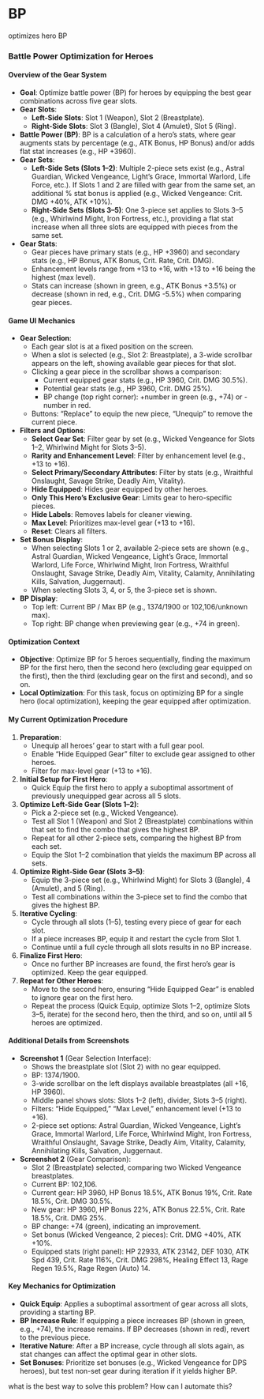 # BP
optimizes hero BP
### Battle Power Optimization for Heroes

#### Overview of the Gear System
- **Goal**: Optimize battle power (BP) for heroes by equipping the best gear combinations across five gear slots.
- **Gear Slots**:
  - **Left-Side Slots**: Slot 1 (Weapon), Slot 2 (Breastplate).
  - **Right-Side Slots**: Slot 3 (Bangle), Slot 4 (Amulet), Slot 5 (Ring).
- **Battle Power (BP)**: BP is a calculation of a hero’s stats, where gear augments stats by percentage (e.g., ATK Bonus, HP Bonus) and/or adds flat stat increases (e.g., HP +3960).
- **Gear Sets**:
  - **Left-Side Sets (Slots 1–2)**: Multiple 2-piece sets exist (e.g., Astral Guardian, Wicked Vengeance, Light’s Grace, Immortal Warlord, Life Force, etc.). If Slots 1 and 2 are filled with gear from the same set, an additional % stat bonus is applied (e.g., Wicked Vengeance: Crit. DMG +40%, ATK +10%).
  - **Right-Side Sets (Slots 3–5)**: One 3-piece set applies to Slots 3–5 (e.g., Whirlwind Might, Iron Fortress, etc.), providing a flat stat increase when all three slots are equipped with pieces from the same set.
- **Gear Stats**:
  - Gear pieces have primary stats (e.g., HP +3960) and secondary stats (e.g., HP Bonus, ATK Bonus, Crit. Rate, Crit. DMG).
  - Enhancement levels range from +13 to +16, with +13 to +16 being the highest (max level).
  - Stats can increase (shown in green, e.g., ATK Bonus +3.5%) or decrease (shown in red, e.g., Crit. DMG -5.5%) when comparing gear pieces.

#### Game UI Mechanics
- **Gear Selection**:
  - Each gear slot is at a fixed position on the screen.
  - When a slot is selected (e.g., Slot 2: Breastplate), a 3-wide scrollbar appears on the left, showing available gear pieces for that slot.
  - Clicking a gear piece in the scrollbar shows a comparison:
    - Current equipped gear stats (e.g., HP 3960, Crit. DMG 30.5%).
    - Potential gear stats (e.g., HP 3960, Crit. DMG 25%).
    - BP change (top right corner): +number in green (e.g., +74) or -number in red.
  - Buttons: “Replace” to equip the new piece, “Unequip” to remove the current piece.
- **Filters and Options**:
  - **Select Gear Set**: Filter gear by set (e.g., Wicked Vengeance for Slots 1–2, Whirlwind Might for Slots 3–5).
  - **Rarity and Enhancement Level**: Filter by enhancement level (e.g., +13 to +16).
  - **Select Primary/Secondary Attributes**: Filter by stats (e.g., Wraithful Onslaught, Savage Strike, Deadly Aim, Vitality).
  - **Hide Equipped**: Hides gear equipped by other heroes.
  - **Only This Hero’s Exclusive Gear**: Limits gear to hero-specific pieces.
  - **Hide Labels**: Removes labels for cleaner viewing.
  - **Max Level**: Prioritizes max-level gear (+13 to +16).
  - **Reset**: Clears all filters.
- **Set Bonus Display**:
  - When selecting Slots 1 or 2, available 2-piece sets are shown (e.g., Astral Guardian, Wicked Vengeance, Light’s Grace, Immortal Warlord, Life Force, Whirlwind Might, Iron Fortress, Wraithful Onslaught, Savage Strike, Deadly Aim, Vitality, Calamity, Annihilating Kills, Salvation, Juggernaut).
  - When selecting Slots 3, 4, or 5, the 3-piece set is shown.
- **BP Display**:
  - Top left: Current BP / Max BP (e.g., 1374/1900 or 102,106/unknown max).
  - Top right: BP change when previewing gear (e.g., +74 in green).

#### Optimization Context
- **Objective**: Optimize BP for 5 heroes sequentially, finding the maximum BP for the first hero, then the second hero (excluding gear equipped on the first), then the third (excluding gear on the first and second), and so on.
- **Local Optimization**: For this task, focus on optimizing BP for a single hero (local optimization), keeping the gear equipped after optimization.

#### My Current Optimization Procedure
1. **Preparation**:
   - Unequip all heroes’ gear to start with a full gear pool.
   - Enable “Hide Equipped Gear” filter to exclude gear assigned to other heroes.
   - Filter for max-level gear (+13 to +16).
2. **Initial Setup for First Hero**:
   - Quick Equip the first hero to apply a suboptimal assortment of previously unequipped gear across all 5 slots.
3. **Optimize Left-Side Gear (Slots 1–2)**:
   - Pick a 2-piece set (e.g., Wicked Vengeance).
   - Test all Slot 1 (Weapon) and Slot 2 (Breastplate) combinations within that set to find the combo that gives the highest BP.
   - Repeat for all other 2-piece sets, comparing the highest BP from each set.
   - Equip the Slot 1–2 combination that yields the maximum BP across all sets.
4. **Optimize Right-Side Gear (Slots 3–5)**:
   - Equip the 3-piece set (e.g., Whirlwind Might) for Slots 3 (Bangle), 4 (Amulet), and 5 (Ring).
   - Test all combinations within the 3-piece set to find the combo that gives the highest BP.
5. **Iterative Cycling**:
   - Cycle through all slots (1–5), testing every piece of gear for each slot.
   - If a piece increases BP, equip it and restart the cycle from Slot 1.
   - Continue until a full cycle through all slots results in no BP increase.
6. **Finalize First Hero**:
   - Once no further BP increases are found, the first hero’s gear is optimized. Keep the gear equipped.
7. **Repeat for Other Heroes**:
   - Move to the second hero, ensuring “Hide Equipped Gear” is enabled to ignore gear on the first hero.
   - Repeat the process (Quick Equip, optimize Slots 1–2, optimize Slots 3–5, iterate) for the second hero, then the third, and so on, until all 5 heroes are optimized.

#### Additional Details from Screenshots
- **Screenshot 1** (Gear Selection Interface):
  - Shows the breastplate slot (Slot 2) with no gear equipped.
  - BP: 1374/1900.
  - 3-wide scrollbar on the left displays available breastplates (all +16, HP 3960).
  - Middle panel shows slots: Slots 1–2 (left), divider, Slots 3–5 (right).
  - Filters: “Hide Equipped,” “Max Level,” enhancement level (+13 to +16).
  - 2-piece set options: Astral Guardian, Wicked Vengeance, Light’s Grace, Immortal Warlord, Life Force, Whirlwind Might, Iron Fortress, Wraithful Onslaught, Savage Strike, Deadly Aim, Vitality, Calamity, Annihilating Kills, Salvation, Juggernaut.
- **Screenshot 2** (Gear Comparison):
  - Slot 2 (Breastplate) selected, comparing two Wicked Vengeance breastplates.
  - Current BP: 102,106.
  - Current gear: HP 3960, HP Bonus 18.5%, ATK Bonus 19%, Crit. Rate 18.5%, Crit. DMG 30.5%.
  - New gear: HP 3960, HP Bonus 22%, ATK Bonus 22.5%, Crit. Rate 18.5%, Crit. DMG 25%.
  - BP change: +74 (green), indicating an improvement.
  - Set bonus (Wicked Vengeance, 2 pieces): Crit. DMG +40%, ATK +10%.
  - Equipped stats (right panel): HP 22933, ATK 23142, DEF 1030, ATK Spd 439, Crit. Rate 116%, Crit. DMG 298%, Healing Effect 13, Rage Regen 19.5%, Rage Regen (Auto) 14.

#### Key Mechanics for Optimization
- **Quick Equip**: Applies a suboptimal assortment of gear across all slots, providing a starting BP.
- **BP Increase Rule**: If equipping a piece increases BP (shown in green, e.g., +74), the increase remains. If BP decreases (shown in red), revert to the previous piece.
- **Iterative Nature**: After a BP increase, cycle through all slots again, as stat changes can affect the optimal gear in other slots.
- **Set Bonuses**: Prioritize set bonuses (e.g., Wicked Vengeance for DPS heroes), but test non-set gear during iteration if it yields higher BP.

what is the best way to solve this problem? How can I automate this?
